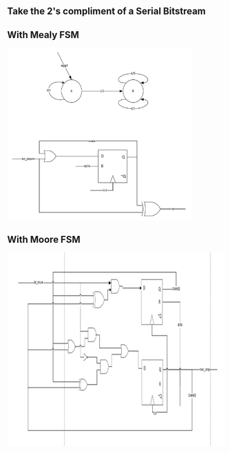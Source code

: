 ## Take the 2's compliment of a Serial Bitstream 

## With Mealy FSM 
<img src="day94_1.png" width="430" height="400">  

## With Moore FSM 
<img src="day94_2.png" width="550" height="450">  
